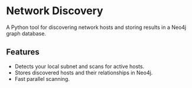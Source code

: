 # Network Discovery

A Python tool for discovering network hosts and storing results in a Neo4j graph database.

## Features

- Detects your local subnet and scans for active hosts.
- Stores discovered hosts and their relationships in Neo4j.
- Fast parallel scanning.
